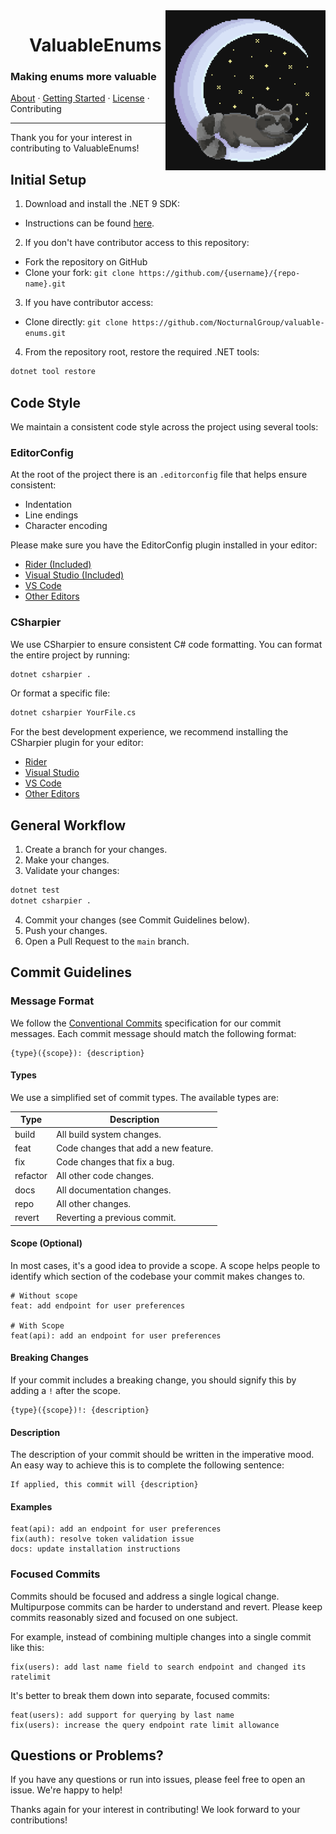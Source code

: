 <img align="right" width="256" height="256" src="Assets/Logo.png">

<div id="user-content-toc">
  <ul align="center" style="list-style: none;">
    <summary>
      <h1>ValuableEnums</h1>
    </summary>
  </ul>
</div>

### Making enums more valuable

[About](readme.md) · [Getting Started](tutorial.md) · [License](license.txt) · Contributing

---

Thank you for your interest in contributing to ValuableEnums!

## Initial Setup

1. Download and install the .NET 9 SDK:
  - Instructions can be found [here](https://learn.microsoft.com/en-us/dotnet/core/install/).
2. If you don't have contributor access to this repository:
  - Fork the repository on GitHub
  - Clone your fork: `git clone https://github.com/{username}/{repo-name}.git`
3. If you have contributor access:
  - Clone directly: `git clone https://github.com/NocturnalGroup/valuable-enums.git`
4. From the repository root, restore the required .NET tools:

```bash
dotnet tool restore
```

## Code Style

We maintain a consistent code style across the project using several tools:

### EditorConfig

At the root of the project there is an `.editorconfig` file that helps ensure consistent:

- Indentation
- Line endings
- Character encoding

Please make sure you have the EditorConfig plugin installed in your editor:

- [Rider (Included)](https://plugins.jetbrains.com/plugin/7294-editorconfig/)
- [Visual Studio (Included)](https://learn.microsoft.com/en-us/visualstudio/releasenotes/vs2017-relnotes-v15.0#coding-convention-support-through-editorconfig)
- [VS Code](https://marketplace.visualstudio.com/items?itemName=EditorConfig.EditorConfig)
- [Other Editors](https://editorconfig.org/#download)

### CSharpier

We use CSharpier to ensure consistent C# code formatting.
You can format the entire project by running:

```bash
dotnet csharpier .
```

Or format a specific file:

```bash
dotnet csharpier YourFile.cs
```

For the best development experience, we recommend installing the CSharpier plugin for your editor:

- [Rider](https://plugins.jetbrains.com/plugin/18243-csharpier)
- [Visual Studio](https://marketplace.visualstudio.com/items?itemName=csharpier.CSharpier)
- [VS Code](https://marketplace.visualstudio.com/items?itemName=csharpier.csharpier-vscode)
- [Other Editors](https://csharpier.com/docs/Editors)

## General Workflow

1. Create a branch for your changes.
2. Make your changes.
3. Validate your changes:

```bash
dotnet test
dotnet csharpier .
```

4. Commit your changes (see Commit Guidelines below).
5. Push your changes.
6. Open a Pull Request to the `main` branch.

## Commit Guidelines

### Message Format

We follow the [Conventional Commits](https://www.conventionalcommits.org/en/v1.0.0/) specification for our commit messages.
Each commit message should match the following format:

```
{type}({scope}): {description}
```

#### Types

We use a simplified set of commit types.
The available types are:

| Type     | Description                          |
| -------- | ------------------------------------ |
| build    | All build system changes.            |
| feat     | Code changes that add a new feature. |
| fix      | Code changes that fix a bug.         |
| refactor | All other code changes.              |
| docs     | All documentation changes.           |
| repo     | All other changes.                   |
| revert   | Reverting a previous commit.         |

#### Scope (Optional)

In most cases, it's a good idea to provide a scope.
A scope helps people to identify which section of the codebase your commit makes changes to.

```
# Without scope
feat: add endpoint for user preferences

# With Scope
feat(api): add an endpoint for user preferences
```

#### Breaking Changes

If your commit includes a breaking change, you should signify this by adding a `!` after the scope.

```
{type}({scope})!: {description}
```

#### Description

The description of your commit should be written in the imperative mood.
An easy way to achieve this is to complete the following sentence:

```
If applied, this commit will {description}
```

#### Examples

```
feat(api): add an endpoint for user preferences
fix(auth): resolve token validation issue
docs: update installation instructions
```

### Focused Commits

Commits should be focused and address a single logical change.
Multipurpose commits can be harder to understand and revert.
Please keep commits reasonably sized and focused on one subject.

For example, instead of combining multiple changes into a single commit like this:

```
fix(users): add last name field to search endpoint and changed its ratelimit
```

It's better to break them down into separate, focused commits:

```
feat(users): add support for querying by last name
fix(users): increase the query endpoint rate limit allowance
```

## Questions or Problems?

If you have any questions or run into issues, please feel free to open an issue.
We're happy to help!

Thanks again for your interest in contributing!
We look forward to your contributions!
